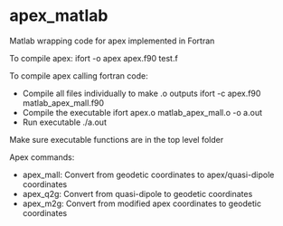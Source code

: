 # apex_matlab
Matlab wrapping code for apex implemented in Fortran


To compile apex:
    ifort -o apex apex.f90 test.f


To compile apex calling fortran code:
 - Compile all files individually to make .o outputs
    ifort -c apex.f90 matlab_apex_mall.f90
 - Compile the executable
    ifort apex.o matlab_apex_mall.o -o a.out
 - Run executable
    ./a.out

Make sure executable functions are in the top level folder


Apex commands:
 - apex_mall: Convert from geodetic coordinates to apex/quasi-dipole coordinates
 - apex_q2g: Convert from quasi-dipole to geodetic coordinates
 - apex_m2g: Convert from modified apex coordinates to geodetic coordinates
